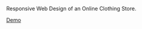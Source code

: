Responsive Web Design of an Online Clothing Store.

[Demo](https://raw.githack.com/CornerstoneII/Clothing-Store-Template/master/index.html)